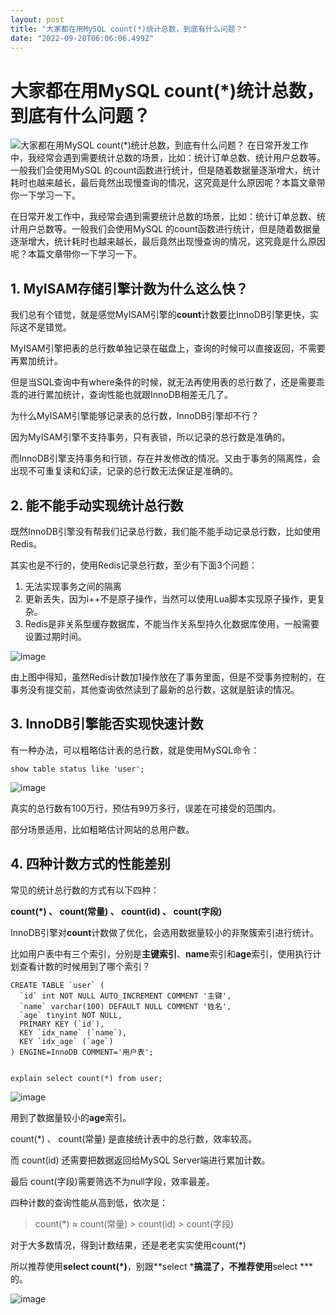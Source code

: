 ```yaml
---
layout: post
title: "大家都在用MySQL count(*)统计总数，到底有什么问题？"
date: "2022-09-20T06:06:06.499Z"
---
```

大家都在用MySQL count(\*)统计总数，到底有什么问题？
=================================

![大家都在用MySQL count(*)统计总数，到底有什么问题？](https://img2022.cnblogs.com/blog/734446/202209/734446-20220919224514574-2119542290.png) 在日常开发工作中，我经常会遇到需要统计总数的场景，比如：统计订单总数、统计用户总数等。一般我们会使用MySQL 的count函数进行统计，但是随着数据量逐渐增大，统计耗时也越来越长，最后竟然出现慢查询的情况，这究竟是什么原因呢？本篇文章带你一下学习一下。

在日常开发工作中，我经常会遇到需要统计总数的场景，比如：统计订单总数、统计用户总数等。一般我们会使用MySQL 的count函数进行统计，但是随着数据量逐渐增大，统计耗时也越来越长，最后竟然出现慢查询的情况，这究竟是什么原因呢？本篇文章带你一下学习一下。

1\. MyISAM存储引擎计数为什么这么快？
-----------------------

我们总有个错觉，就是感觉MyISAM引擎的**count**计数要比InnoDB引擎更快，实际这不是错觉。

MyISAM引擎把表的总行数单独记录在磁盘上，查询的时候可以直接返回，不需要再累加统计。

但是当SQL查询中有where条件的时候，就无法再使用表的总行数了，还是需要乖乖的进行累加统计，查询性能也就跟InnoDB相差无几了。

为什么MyISAM引擎能够记录表的总行数，InnoDB引擎却不行？

因为MyISAM引擎不支持事务，只有表锁，所以记录的总行数是准确的。

而InnoDB引擎支持事务和行锁，存在并发修改的情况。又由于事务的隔离性，会出现不可重复读和幻读，记录的总行数无法保证是准确的。

2\. 能不能手动实现统计总行数
----------------

既然InnoDB引擎没有帮我们记录总行数，我们能不能手动记录总行数，比如使用Redis。

其实也是不行的，使用Redis记录总行数，至少有下面3个问题：

1.  无法实现事务之间的隔离
2.  更新丢失，因为i++不是原子操作，当然可以使用Lua脚本实现原子操作，更复杂。
3.  Redis是非关系型缓存数据库，不能当作关系型持久化数据库使用，一般需要设置过期时间。

![image](https://img2022.cnblogs.com/blog/734446/202209/734446-20220919224334927-804974046.png)

由上图中得知，虽然Redis计数加1操作放在了事务里面，但是不受事务控制的，在事务没有提交前，其他查询依然读到了最新的总行数，这就是脏读的情况。

3\. InnoDB引擎能否实现快速计数
--------------------

有一种办法，可以粗略估计表的总行数，就是使用MySQL命令：

    show table status like 'user';
    

![image](https://img2022.cnblogs.com/blog/734446/202209/734446-20220919224344752-1905830348.png)

真实的总行数有100万行，预估有99万多行，误差在可接受的范围内。

部分场景适用，比如粗略估计网站的总用户数。

4\. 四种计数方式的性能差别
---------------

常见的统计总行数的方式有以下四种：

**count(\*) 、 count(常量) 、 count(id) 、 count(字段)**

InnoDB引擎对**count**计数做了优化，会选用数据量较小的非聚簇索引进行统计。

比如用户表中有三个索引，分别是**主键索引**、**name**索引和**age**索引，使用执行计划查看计数的时候用到了哪个索引？

    CREATE TABLE `user` (
      `id` int NOT NULL AUTO_INCREMENT COMMENT '主键',
      `name` varchar(100) DEFAULT NULL COMMENT '姓名',
      `age` tinyint NOT NULL,
      PRIMARY KEY (`id`),
      KEY `idx_name` (`name`),
      KEY `idx_age` (`age`)
    ) ENGINE=InnoDB COMMENT='用户表';
    

    explain select count(*) from user;
    

![image](https://img2022.cnblogs.com/blog/734446/202209/734446-20220919224356804-1526255221.png)

用到了数据量较小的**age**索引。

count(\*) 、 count(常量) 是直接统计表中的总行数，效率较高。

而 count(id) 还需要把数据返回给MySQL Server端进行累加计数。

最后 count(字段)需要筛选不为null字段，效率最差。

四种计数的查询性能从高到低，依次是：

> count(\*) ≈ count(常量) > count(id) > count(字段)

对于大多数情况，得到计数结果，还是老老实实使用count(\*)

所以推荐使用**select count(\*)**，别跟\*\*select \***搞混了，不推荐使用**select \*\*\*的。

![image](https://img2022.cnblogs.com/blog/734446/202209/734446-20220913141509338-1381854964.png)